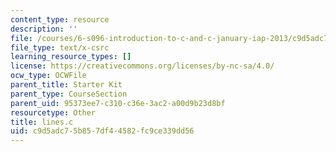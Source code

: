 ```yaml
---
content_type: resource
description: ''
file: /courses/6-s096-introduction-to-c-and-c-january-iap-2013/c9d5adc75b857df44582fc9ce339dd56_lines.c
file_type: text/x-csrc
learning_resource_types: []
license: https://creativecommons.org/licenses/by-nc-sa/4.0/
ocw_type: OCWFile
parent_title: Starter Kit
parent_type: CourseSection
parent_uid: 95373ee7-c310-c36e-3ac2-a00d9b23d8bf
resourcetype: Other
title: lines.c
uid: c9d5adc7-5b85-7df4-4582-fc9ce339dd56
---
```

